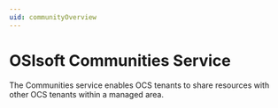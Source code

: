```yaml
---
uid: communityOverview
---
```


# OSIsoft Communities Service

The Communities service enables OCS tenants to share resources with other OCS tenants within a managed area.
